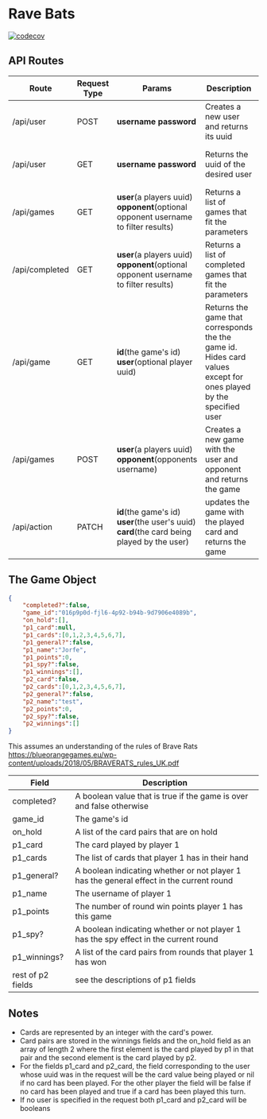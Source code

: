 # Rave Bats

[![codecov](https://codecov.io/gh/Sapo-Dorado/Rave-Bats-Backend/branch/main/graph/badge.svg?token=DRJWNIQ7UU)](https://codecov.io/gh/Sapo-Dorado/Rave-Bats-Backend)


## API Routes

Route | Request Type | Params | Description | Example Result
------|--------------|--------|-------------|-------------
/api/user | POST | **username** **password** | Creates a new user and returns its uuid | `{"uuid": "p8gh323c-23t2-4po8-9fb1-l6p12e9a125h"}`
/api/user | GET | **username** **password** | Returns the uuid of the desired user | `{"uuid": "p8gh323c-23t2-4po8-9fb1-l6p12e9a125h"}`
/api/games | GET | **user**(a players uuid) **opponent**(optional opponent username to filter results) | Returns a list of games that fit the parameters | `[a list of games]`
/api/completed | GET |  **user**(a players uuid) **opponent**(optional opponent username to filter results) | Returns a list of completed games that fit the parameters |`[a list of completed games]`
/api/game | GET | **id**(the game's id) **user**(optional player uuid) | Returns the game that corresponds the the game id. Hides card values except for ones played by the specified user | `{a game object}`
/api/games | POST | **user**(a players uuid) **opponent**(opponents username) | Creates a new game with the user and opponent and returns the game | `{a game object}`
/api/action | PATCH | **id**(the game's id) **user**(the user's uuid) **card**(the card being played by the user) | updates the game with the played card and returns the game | `{a game object}`

## The Game Object

```json
{
    "completed?":false,
    "game_id":"016p9p0d-fjl6-4p92-b94b-9d7906e4089b",
    "on_hold":[],
    "p1_card":null,
    "p1_cards":[0,1,2,3,4,5,6,7],
    "p1_general?":false,
    "p1_name":"Jorfe",
    "p1_points":0,
    "p1_spy?":false,
    "p1_winnings":[],
    "p2_card":false,
    "p2_cards":[0,1,2,3,4,5,6,7],
    "p2_general?":false,
    "p2_name":"test",
    "p2_points":0,
    "p2_spy?":false,
    "p2_winnings":[]
}
```
This assumes an understanding of the rules of Brave Rats https://blueorangegames.eu/wp-content/uploads/2018/05/BRAVERATS_rules_UK.pdf


Field | Description
------|------------
completed? | A boolean value that is true if the game is over and false otherwise
game_id | The game's id
on_hold | A list of the card pairs that are on hold
p1_card | The card played by player 1
p1_cards | The list of cards that player 1 has in their hand
p1_general? | A boolean indicating whether or not player 1 has the general effect in the current round
p1_name | The username of player 1
p1_points | The number of round win points player 1 has this game
p1_spy? | A boolean indicating whether or not player 1 has the spy effect in the current round
p1_winnings? | A list of the card pairs from rounds that player 1 has won
rest of p2 fields | see the descriptions of p1 fields

## Notes
* Cards are represented by an integer with the card's power.
* Card pairs are stored in the winnings fields and the on_hold field as an array of length 2 where the first element is the card played by p1 in that pair and the second element is the card played by p2.
* For the fields p1_card and p2_card, the field corresponding to the user whose uuid was in the request will be the card value being played or nil if no card has been played. For the other player the field will be false if no card has been played and true if a card has been played this turn.
* If no user is specified in the request both p1_card and p2_card will be booleans
